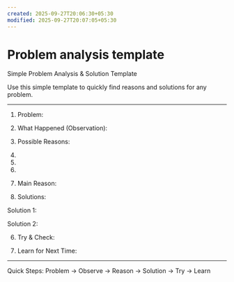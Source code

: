 ```yaml
---
created: 2025-09-27T20:06:30+05:30
modified: 2025-09-27T20:07:05+05:30
---
```


# Problem analysis template

Simple Problem Analysis & Solution Template

Use this simple template to quickly find reasons and solutions for any problem.


---

1. Problem:

2. What Happened (Observation):

3. Possible Reasons:

1. 

2. 

3. 


4. Main Reason:

5. Solutions:

Solution 1:

Solution 2:


6. Try & Check:

7. Learn for Next Time:


---

Quick Steps: Problem → Observe → Reason → Solution → Try → Learn

